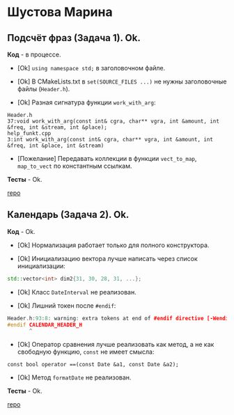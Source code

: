 # Шустова Марина

## Подсчёт фраз (Задача 1). Ok.

**Код** - в процессе.

- [Ok] `using namespace std;` в заголовочном файле.

- [Ok] В CMakeLists.txt в `set(SOURCE_FILES ...)` не нужны заголовочные файлы (`Header.h`).

- [Ok] Разная сигнатура функции `work_with_arg`:

```
Header.h
37:void work_with_arg(const int& cgra, char** vgra, int &amount, int &freq, int &stream, int &place);
help_funkt.cpp
3:int work_with_arg(const int& cgra, char** vgra, int &amount, int &freq, int &place, int &stream)
```

- [Пожелание] Передавать коллекции в функции `vect_to_map`, `map_to_vect` по константным ссылкам.

**Тесты** - Ok.

[repo](https://bitbucket.org/shustova_oop/room_with_project)

## Календарь (Задача 2). Ok.

**Код** - Ok.

- [Ok] Нормализация работает только для полного конструктора.

- [Ok] Инициализацию вектора лучше написать через список инициализации:
```C++
std::vector<int> dim2{31, 30, 28, 31, ...};
```

- [Ok] Класс `DateInterval` не реализован.

- [Ok] Лишний токен после `#endif`:
```C++
Header.h:93:8: warning: extra tokens at end of #endif directive [-Wendif-labels]
#endif CALENDAR_HEADER_H
       ^
```

- [Ok] Оператор сравнения лучше реализовать как метод, а не как свободную функцию, `const` не имеет смысла:
```
const bool operator ==(const Date &a1, const Date &a2);
```

- [Ok] Метод `formatDate` не реализован.

**Тесты** - Ok.

[repo](https://bitbucket.org/shustova_oop/calendar)
